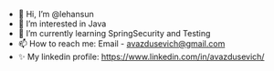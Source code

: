 - 👋 Hi, I’m @lehansun
- 👀 I’m interested in Java
- 🌱 I’m currently learning SpringSecurity and Testing
- 📫 How to reach me: Email - avazdusevich@gmail.com
- ✨ My linkedin profile: https://www.linkedin.com/in/avazdusevich/

<!---
- 💞️ I’m looking to collaborate on ...
lehansun/lehansun is a ✨ special ✨ repository because its `README.md` (this file) appears on your GitHub profile.
You can click the Preview link to take a look at your changes.
--->
